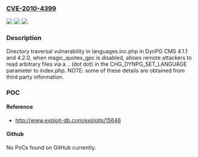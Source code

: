 ### [CVE-2010-4399](https://cve.mitre.org/cgi-bin/cvename.cgi?name=CVE-2010-4399)
![](https://img.shields.io/static/v1?label=Product&message=n%2Fa&color=blue)
![](https://img.shields.io/static/v1?label=Version&message=n%2Fa&color=blue)
![](https://img.shields.io/static/v1?label=Vulnerability&message=n%2Fa&color=brighgreen)

### Description

Directory traversal vulnerability in languages.inc.php in DynPG CMS 4.1.1 and 4.2.0, when magic_quotes_gpc is disabled, allows remote attackers to read arbitrary files via a .. (dot dot) in the CHG_DYNPG_SET_LANGUAGE parameter to index.php.  NOTE: some of these details are obtained from third party information.

### POC

#### Reference
- http://www.exploit-db.com/exploits/15646

#### Github
No PoCs found on GitHub currently.

